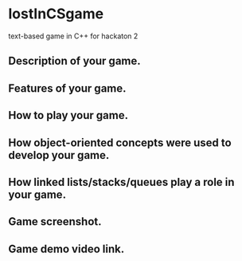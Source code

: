 # lostInCSgame
text-based game in C++ for hackaton 2
## Description of your game.

## Features of your game.

## How to play your game.

## How object-oriented concepts were used to develop your game.

## How linked lists/stacks/queues play a role in your game.

## Game screenshot.

## Game demo video link.
